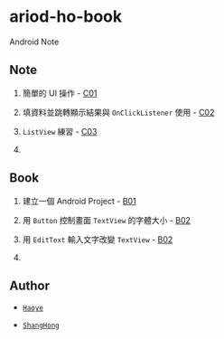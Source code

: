 # ariod-ho-book

Android Note


## Note

1. 簡單的 UI 操作 - [C01](https://github.com/CodeMercs/ariod-ho-book/blob/master/Note/C01.md)

2. 填資料並跳轉顯示結果與 `OnClickListener` 使用 - [C02](https://github.com/CodeMercs/ariod-ho-book/blob/master/Note/C02.md)

3. `ListView` 練習 - [C03](https://github.com/CodeMercs/ariod-ho-book/blob/master/Note/C03.md)

4.


## Book

1. 建立一個 Android Project - [B01](https://raw.githubusercontent.com/CodeMercs/ariod-ho-book/master/Note/B01.md)

2. 用 `Button` 控制畫面 `TextView` 的字體大小 - [B02](https://raw.githubusercontent.com/CodeMercs/ariod-ho-book/master/Note/B02.md)

3. 用 `EditText` 輸入文字改變 `TextView` - [B02](https://raw.githubusercontent.com/CodeMercs/ariod-ho-book/master/Note/B02.md)

4.

## Author

- [`Haoye`](https://kancheng.github.io/)

- [`ShangHong`](https://github.com/ShangHong-CAI)

